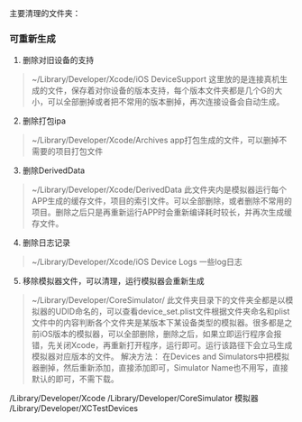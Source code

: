 主要清理的文件夹：
### 可重新生成
1.  删除对旧设备的支持
   > ~/Library/Developer/Xcode/iOS DeviceSupport
   > 这里放的是连接真机生成的文件，保存着对你设备的版本支持，每个版本文件夹都是几个G的大小，可以全部删掉或者把不常用的版本删掉，再次连接设备会自动生成。

2. 删除打包ipa
> ~/Library/Developer/Xcode/Archives
> app打包生成的文件，可以删掉不需要的项目打包文件

3.  删除DerivedData
> ~/Library/Developer/Xcode/DerivedData
> 此文件夹内是模拟器运行每个APP生成的缓存文件，项目的索引文件。可以全部删除，或者删除不常用的项目。删除之后只是再重新运行APP时会重新编译耗时较长，并再次生成缓存文件。

4. 删除日志记录
> ~/Library/Developer/Xcode/iOS Device Logs
> 一些log日志

5. 移除模拟器文件，可以清理，运行模拟器会重新生成
> ~/Library/Developer/CoreSimulator/
> 此文件夹目录下的文件夹全都是以模拟器的UDID命名的，可以查看device_set.plist文件根据文件夹命名和plist文件中的内容判断各个文件夹是某版本下某设备类型的模拟器。很多都是之前iOS版本的模拟器，可以全部删除，删除之后，如果立即运行程序会报错，先关闭Xcode，再重新打开程序，运行即可。运行该路径下会立马生成模拟器对应版本的文件。
> 解决方法：
> 在Devices and Simulators中把模拟器删掉，然后重新添加，直接添加即可，Simulator Name也不用写，直接默认的即可，不需下载。



/Library/Developer/Xcode
/Library/Developer/CoreSimulator 模拟器
/Library/Developer/XCTestDevices